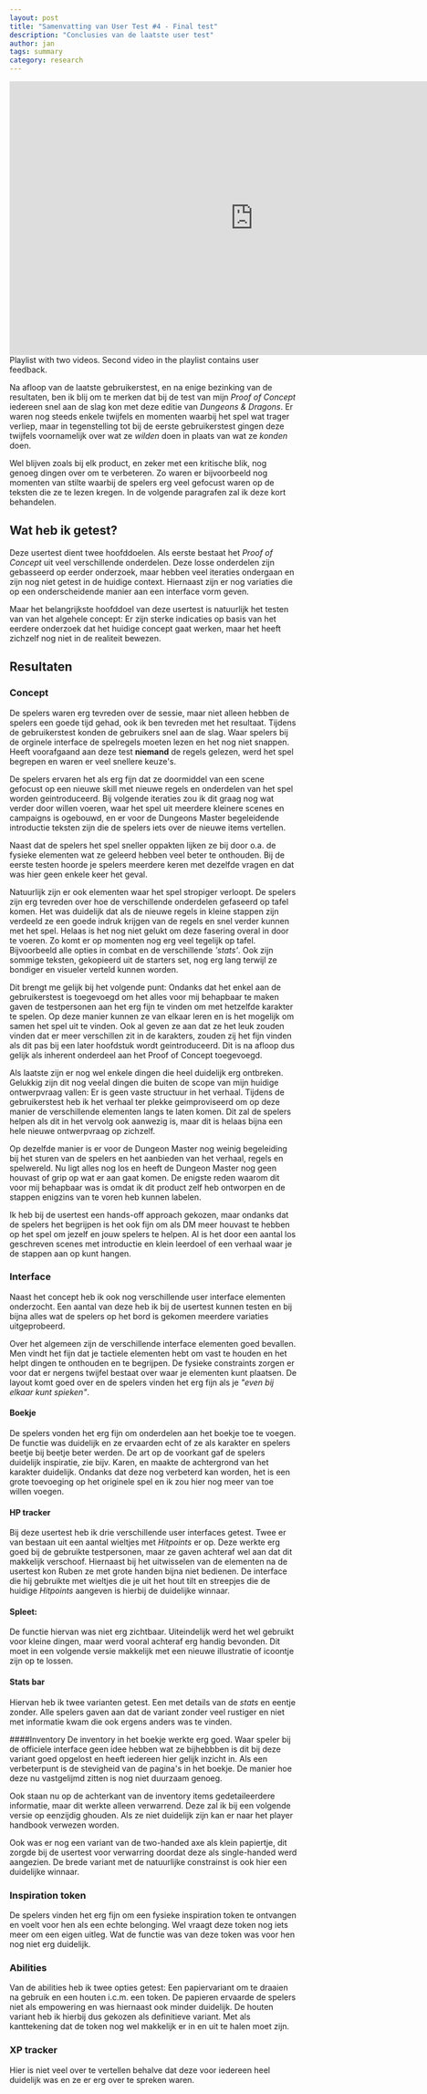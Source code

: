 ```yaml
---
layout: post
title: "Samenvatting van User Test #4 - Final test"
description: "Conclusies van de laatste user test"
author: jan
tags: summary
category: research
---
```


<iframe width="853" height="480" src="https://www.youtube-nocookie.com/embed/videoseries?list=PLo_ke79yXggRU_eEQ9Gzjr39CAxhOM0Bw" frameborder="0" allow="accelerometer; autoplay; encrypted-media; gyroscope; picture-in-picture" allowfullscreen></iframe>
Playlist with two videos. Second video in the playlist contains user feedback.

Na afloop van de laatste gebruikerstest, en na enige bezinking van de resultaten, ben ik blij om te merken dat bij de test van mijn _Proof of Concept_ iedereen snel aan de slag kon met deze editie van _Dungeons & Dragons_. Er waren nog steeds enkele twijfels en momenten waarbij het spel wat trager verliep, maar in tegenstelling tot bij de eerste gebruikerstest gingen deze twijfels voornamelijk over wat ze *wilden* doen in plaats van wat ze *konden* doen. 

Wel blijven zoals bij elk product, en zeker met een kritische blik, nog genoeg dingen over om te verbeteren. Zo waren er bijvoorbeeld nog momenten van stilte waarbij de spelers erg veel gefocust waren op de teksten die ze te lezen kregen. In de volgende paragrafen zal ik deze kort behandelen.

## Wat heb ik getest?
Deze usertest dient twee hoofddoelen. Als eerste bestaat het _Proof of Concept_ uit veel verschillende onderdelen. Deze losse onderdelen zijn gebasseerd op eerder onderzoek, maar hebben veel iteraties ondergaan en zijn nog niet getest in de huidige context. Hiernaast zijn er nog variaties die op een onderscheidende manier aan een interface vorm geven. 

Maar het belangrijkste hoofddoel van deze usertest is natuurlijk het testen van van het algehele concept: Er zijn sterke indicaties op basis van het eerdere onderzoek dat het huidige concept gaat werken, maar het heeft zichzelf nog niet in de realiteit bewezen.

## Resultaten

### Concept
De spelers waren erg tevreden over de sessie, maar niet alleen hebben de spelers een goede tijd gehad, ook ik ben tevreden met het resultaat. Tijdens de gebruikerstest konden de gebruikers snel aan de slag. Waar spelers bij de orginele interface de spelregels moeten lezen en het nog niet snappen. Heeft voorafgaand aan deze test **niemand** de regels gelezen, werd het spel begrepen en waren er veel snellere keuze's.

De spelers ervaren het als erg fijn dat ze doormiddel van een scene gefocust op een nieuwe skill met nieuwe regels en onderdelen van het spel worden geintroduceerd. Bij volgende iteraties zou ik dit graag nog wat verder door willen voeren, waar het spel uit meerdere kleinere scenes en campaigns is ogebouwd, en er voor de Dungeons Master begeleidende introductie teksten zijn die de spelers iets over de nieuwe items vertellen.

Naast dat de spelers het spel sneller oppakten lijken ze bij door o.a. de fysieke elementen wat ze geleerd hebben veel beter te onthouden. Bij de eerste testen hoorde je spelers meerdere keren met dezelfde vragen en dat was hier geen enkele keer het geval.

Natuurlijk zijn er ook elementen waar het spel stropiger verloopt. De spelers zijn erg tevreden over hoe de verschillende onderdelen gefaseerd op tafel komen. Het was duidelijk dat als de nieuwe regels in kleine stappen zijn verdeeld ze een goede indruk krijgen van de regels en snel verder kunnen met het spel. Helaas is het nog niet gelukt om deze fasering overal in door te voeren. Zo komt er op momenten nog erg veel tegelijk op tafel. Bijvoorbeeld alle opties in combat en de verschillende _'stats'_. Ook zijn sommige teksten, gekopieerd uit de starters set, nog erg lang terwijl ze bondiger en visueler verteld kunnen worden.

Dit brengt me gelijk bij het volgende punt:
Ondanks dat het enkel aan de gebruikerstest is toegevoegd om het alles voor mij behapbaar te maken gaven de testpersonen aan het erg fijn te vinden om met hetzelfde karakter te spelen. Op deze manier kunnen ze van elkaar leren en is het mogelijk om samen het spel uit te vinden. Ook al geven ze aan dat ze het leuk zouden vinden dat er meer verschillen zit in de karakters, zouden zij het fijn vinden als dit pas bij een later hoofdstuk wordt geintroduceerd. Dit is na afloop dus gelijk als inherent onderdeel aan het Proof of Concept toegevoegd.

Als laatste zijn er nog wel enkele dingen die heel duidelijk erg ontbreken. Gelukkig zijn dit nog veelal dingen die buiten de scope van mijn huidige ontwerpvraag vallen: Er is geen vaste structuur in het verhaal. Tijdens de gebruikerstest heb ik het verhaal ter plekke geimproviseerd om op deze manier de verschillende elementen langs te laten komen. Dit zal de spelers helpen als dit in het vervolg ook aanwezig is, maar dit is helaas bijna een hele nieuwe ontwerpvraag op zichzelf.

Op dezelfde manier is er voor de Dungeon Master nog weinig begeleiding bij het sturen van de spelers en het aanbieden van het verhaal, regels en spelwereld. Nu ligt alles nog los en heeft de Dungeon Master nog geen houvast of grip op wat er aan gaat komen. De enigste reden waarom dit voor mij behapbaar was is omdat ik dit product zelf heb ontworpen en de stappen enigzins van te voren heb kunnen labelen. 

Ik heb bij de usertest een hands-off approach gekozen, maar ondanks dat de spelers het begrijpen is het ook fijn om als DM meer houvast te hebben op het spel om jezelf en jouw spelers te helpen. Al is het door een aantal los geschreven scenes met introductie en klein leerdoel of een verhaal waar je de stappen aan op kunt hangen.

### Interface

Naast het concept heb ik ook nog verschillende user interface elementen onderzocht. Een aantal van deze heb ik bij de usertest kunnen testen en bij bijna alles wat de spelers op het bord is gekomen meerdere variaties uitgeprobeerd. 

Over het algemeen zijn de verschillende interface elementen goed bevallen. Men vindt het fijn dat je tactiele elementen hebt om vast te houden en het helpt dingen te onthouden en te begrijpen. De fysieke constraints zorgen er voor dat er nergens twijfel bestaat over waar je elementen kunt plaatsen. De layout  komt goed over en de spelers vinden het erg fijn als je _"even bij elkaar kunt spieken"_.

#### Boekje
De spelers vonden het erg fijn om onderdelen aan het boekje toe te voegen. De functie was duidelijk en ze ervaarden echt of ze als karakter en spelers beetje bij beetje beter werden. De art op de voorkant gaf de spelers duidelijk inspiratie, zie bijv. Karen, en maakte de achtergrond van het karakter duidelijk. Ondanks dat deze nog verbeterd kan worden, het is een grote toevoeging op het originele spel en ik zou hier nog meer van toe willen voegen.

#### HP tracker
Bij deze usertest heb ik drie verschillende user interfaces getest. Twee er van bestaan uit een aantal wieltjes met _Hitpoints_ er op. Deze werkte erg goed bij de gebruikte testpersonen, maar ze gaven achteraf wel aan dat dit makkelijk verschoof. Hiernaast bij het uitwisselen van de elementen na de usertest kon Ruben ze met grote handen bijna niet bedienen. De interface die hij gebruikte met wieltjes die je uit het hout tilt en streepjes die de huidige _Hitpoints_ aangeven is hierbij de duidelijke winnaar.

#### Spleet:
De functie hiervan was niet erg zichtbaar. Uiteindelijk werd het wel gebruikt voor kleine dingen, maar werd vooral achteraf erg handig bevonden. Dit moet in een volgende versie makkelijk met een nieuwe illustratie of icoontje zijn op te lossen. 

#### Stats bar
Hiervan heb ik twee varianten getest. Een met details van de _stats_ en eentje zonder. Alle spelers gaven aan dat de variant zonder veel rustiger en niet met informatie kwam die ook ergens anders was te vinden.

####Inventory
De inventory in het boekje werkte erg goed. Waar speler bij de officiele interface geen idee hebben wat ze bijhebbben is dit bij deze variant goed opgelost en heeft iedereen hier gelijk inzicht in. Als een verbeterpunt is de stevigheid van de pagina's in het boekje. De manier hoe deze nu vastgelijmd zitten is nog niet duurzaam genoeg. 

Ook staan nu op de achterkant van de inventory items gedetaileerdere informatie, maar dit werkte alleen verwarrend. Deze zal ik bij een volgende versie op eenzijdig ghouden. Als ze niet duidelijk zijn kan er naar het player handbook verwezen worden.

Ook was er nog een variant van de two-handed axe als klein papiertje, dit zorgde bij de usertest voor verwarring doordat deze als single-handed werd aangezien. De brede variant met de natuurlijke constrainst is ook hier een duidelijke winnaar. 

### Inspiration token
De spelers vinden het erg fijn om een fysieke inspiration token te ontvangen en voelt voor hen als een echte belonging. Wel vraagt deze token nog iets meer om een eigen uitleg. Wat de functie was van deze token was voor hen nog niet erg duidelijk.

### Abilities
Van de abilities heb ik twee opties getest: Een papiervariant om te draaien na gebruik en een houten i.c.m. een token. De papieren ervaarde de spelers niet als empowering en was hiernaast ook minder duidelijk. De houten variant heb ik hierbij dus gekozen als definitieve variant. Met als kanttekening dat de token nog wel makkelijk er in en uit te halen moet zijn.

### XP tracker
Hier is niet veel over te vertellen behalve dat deze voor iedereen heel duidelijk was en ze er erg over te spreken waren.